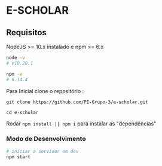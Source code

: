 # E-SCHOLAR

## Requisitos

NodeJS >= 10.x instalado e npm >= 6.x

```bash
node -v
# v10.20.1

npm -v
# 6.14.4
```

Para Inicial clone o repositório :

`git clone https://github.com/PI-Grupo-3/e-scholar.git`

`cd e-scholar`

Rodar `npm install || npm i` para instalar as "dependências"

### Modo de Desenvolvimento

```bash
# iniciar o servidor em dev
npm start
```
